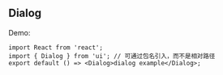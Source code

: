 ## Dialog

Demo:

```tsx
import React from 'react';
import { Dialog } from 'ui'; // 可通过包名引入，而不是相对路径
export default () => <Dialog>dialog example</Dialog>;
```
